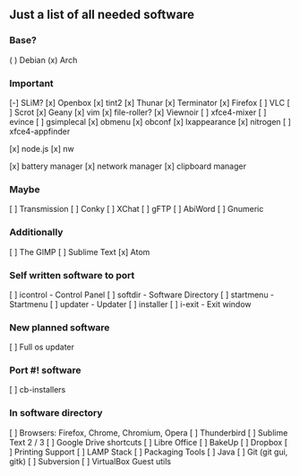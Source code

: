 ## Just a list of all needed software

### Base?
( ) Debian
(x) Arch

### Important

[-] SLiM?
[x] Openbox
[x] tint2
[x] Thunar
[x] Terminator
[x] Firefox
[ ] VLC
[ ] Scrot
[x] Geany
[x] vim
[x] file-roller?
[x] Viewnoir
[ ] xfce4-mixer
[ ] evince
[ ] gsimplecal
[x] obmenu
[x] obconf
[x] lxappearance
[x] nitrogen
[ ] xfce4-appfinder

[x] node.js
[x] nw

[x] battery manager
[x] network manager
[x] clipboard manager

### Maybe
[ ] Transmission
[ ] Conky
[ ] XChat
[ ] gFTP
[ ] AbiWord
[ ] Gnumeric

### Additionally
[ ] The GIMP
[ ] Sublime Text
[x] Atom

### Self written software to port
[ ] icontrol - Control Panel
[ ] softdir - Software Directory
[ ] startmenu - Startmenu
[ ] updater - Updater
[ ] installer
[ ] i-exit - Exit window

### New planned software
[ ] Full os updater

### Port #! software
[ ] cb-installers

### In software directory
[ ] Browsers: Firefox, Chrome, Chromium, Opera
[ ] Thunderbird
[ ] Sublime Text 2 / 3
[ ] Google Drive shortcuts
[ ] Libre Office
[ ] BakeUp
[ ] Dropbox
[ ] Printing Support
[ ] LAMP Stack
[ ] Packaging Tools
[ ] Java
[ ] Git (git gui, gitk)
[ ] Subversion
[ ] VirtualBox Guest utils